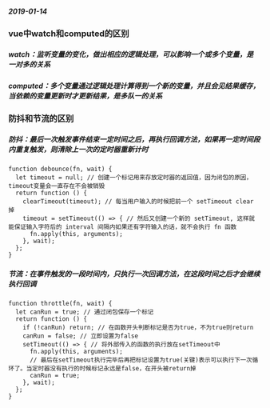 

##### 2019-01-14
### vue中watch和computed的区别
##### watch：监听变量的变化，做出相应的逻辑处理，可以影响一个或多个变量，是一对多的关系
##### computed：多个变量通过逻辑处理计算得到一个新的变量，并且会见结果缓存，当依赖的变量更新时才更新结果，是多队一的关系

### 防抖和节流的区别
##### 防抖：最后一次触发事件结束一定时间之后，再执行回调方法，如果再一定时间段内重复触发，则清除上一次的定时器重新计时
```
function debounce(fn, wait) {
  let timeout = null; // 创建一个标记用来存放定时器的返回值，因为闭包的原因，timeout变量会一直存在不会被销毁
  return function () {
    clearTimeout(timeout); // 每当用户输入的时候把前一个 setTimeout clear 掉
    timeout = setTimeout(() => { // 然后又创建一个新的 setTimeout, 这样就能保证输入字符后的 interval 间隔内如果还有字符输入的话，就不会执行 fn 函数
      fn.apply(this, arguments);
    }, wait);
  };
}
```
##### 节流：在事件触发的一段时间内，只执行一次回调方法，在这段时间之后才会继续执行回调
```
function throttle(fn, wait) {
  let canRun = true; // 通过闭包保存一个标记
  return function () {
    if (!canRun) return; // 在函数开头判断标记是否为true，不为true则return
    canRun = false; // 立即设置为false
    setTimeout(() => { // 将外部传入的函数的执行放在setTimeout中
      fn.apply(this, arguments);
      // 最后在setTimeout执行完毕后再把标记设置为true(关键)表示可以执行下一次循环了。当定时器没有执行的时候标记永远是false，在开头被return掉
      canRun = true;
    }, wait);
  };
}
```